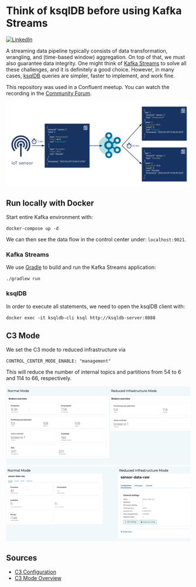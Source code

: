# Think of ksqlDB before using Kafka Streams

[![LinkedIn][linkedin-shield]][linkedin-url]

A streaming data pipeline typically consists of data transformation, wrangling, and (time-based window) aggregation. On top of that, we must also guarantee data integrity. One might think of [Kafka Streams](https://kafka.apache.org/documentation/streams/) to solve all these challenges, and it is definitely a good choice. However, in many cases, [ksqlDB](https://ksqldb.io/) queries are simpler, faster to implement, and work fine.

This repository was used in a Confluent meetup. You can watch the recording in the [Community Forum](https://forum.confluent.io/t/recording-ready-to-view-speaker-q-a-thread-30-march-2022-think-of-using-ksqldb-before-using-kafka-streams/4450).


![](image.png)


## Run locally with Docker

Start entire Kafka environment with:
```shell
docker-compose up -d
```
We can then see the data flow in the control center under:
```localhost:9021```. 

### Kafka Streams

We use [Gradle](https://gradle.org/) to build and run the Kafka Streams application:

```shell
./gradlew run
```

### ksqlDB

In order to execute all statements, we need to open the ksqlDB client with:

```shell
docker exec -it ksqldb-cli ksql http://ksqldb-server:8088
```

## C3 Mode
We set the C3 mode to reduced infrastructure via
```shell
CONTROL_CENTER_MODE_ENABLE: "management"
```
This will reduce the number of internal topics and partitions from 54 to 6 and 114 to 66, respectively.

![](c3_broker.png)
![](c3_topic.png)



## Sources


* [C3 Configuration](https://docs.confluent.io/platform/current/control-center/installation/configure-control-center.html#modes)
* [C3 Mode Overview](https://docs.confluent.io/platform/current/control-center/index.html#reduced-infra-mode)

[linkedin-shield]: https://img.shields.io/badge/-LinkedIn-black.svg?style=flat-square&logo=linkedin&colorB=555
[linkedin-url]: https://www.linkedin.com/in/patrick-neff-7bb3b21a4/
